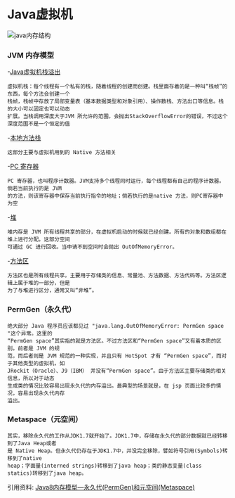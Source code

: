 # Java虚拟机

![java内存结构](https://github.com/leowy/JVM/blob/master/res/JVM内存结构.png)  

### JVM 内存模型

-[Java虚拟机栈溢出](https://github.com/leowy/JVM/blob/master/src/com/leo/StackErrorMock.java)  
    
    虚拟机栈：每个线程有一个私有的栈，随着线程的创建而创建。栈里面存着的是一种叫“栈帧”的东西，每个方法会创建一个  
    栈帧，栈帧中存放了局部变量表（基本数据类型和对象引用）、操作数栈、方法出口等信息。栈的大小可以固定也可以动态  
    扩展。当栈调用深度大于JVM 所允许的范围，会抛出StackOverflowError的错误，不过这个深度范围不是一个恒定的值  
    
-[本地方法栈]()  
    
    这部分主要与虚拟机用到的 Native 方法相关  
    
-[PC 寄存器]()
    
	PC 寄存器，也叫程序计数器。JVM支持多个线程同时运行，每个线程都有自己的程序计数器。倘若当前执行的是 JVM  
    的方法，则该寄存器中保存当前执行指令的地址；倘若执行的是native 方法，则PC寄存器中为空  
    
-[堆]()
    
    堆内存是 JVM 所有线程共享的部分，在虚拟机启动的时候就已经创建。所有的对象和数组都在堆上进行分配。这部分空间  
    可通过 GC 进行回收。当申请不到空间时会抛出 OutOfMemoryError。  
    
-[方法区]()
    
    方法区也是所有线程共享。主要用于存储类的信息、常量池、方法数据、方法代码等。方法区逻辑上属于堆的一部分，但是  
    为了与堆进行区分，通常又叫“非堆”。  
    
### PermGen（永久代）

	绝大部分 Java 程序员应该都见过 "java.lang.OutOfMemoryError: PermGen space "这个异常。这里的  
	“PermGen space”其实指的就是方法区。不过方法区和“PermGen space”又有着本质的区别。前者是 JVM 的规  
	范，而后者则是 JVM 规范的一种实现，并且只有 HotSpot 才有 “PermGen space”，而对于其他类型的虚拟机，如  
	JRockit（Oracle）、J9（IBM） 并没有“PermGen space”。由于方法区主要存储类的相关信息，所以对于动态  
	生成类的情况比较容易出现永久代的内存溢出。最典型的场景就是，在 jsp 页面比较多的情况，容易出现永久代内存  
	溢出。
	
	
### Metaspace（元空间）
	
	其实，移除永久代的工作从JDK1.7就开始了。JDK1.7中，存储在永久代的部分数据就已经转移到了Java Heap或者  
	是 Native Heap。但永久代仍存在于JDK1.7中，并没完全移除，譬如符号引用(Symbols)转移到了native  
	heap；字面量(interned strings)转移到了java heap；类的静态变量(class statics)转移到了java heap。  
	
	
引用资料: [Java8内存模型—永久代(PermGen)和元空间(Metaspace)](https://www.cnblogs.com/paddix/p/5309550.html)
